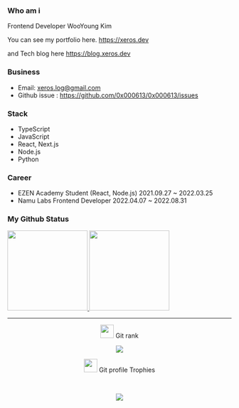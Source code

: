 ### Who am i

Frontend Developer WooYoung Kim

You can see my portfolio here.
https://xeros.dev

and Tech blog here
https://blog.xeros.dev
  
### Business
- Email: xeros.log@gmail.com
- Github issue : https://github.com/0x000613/0x000613/issues

### Stack
- TypeScript
- JavaScript
- React, Next.js
- Node.js
- Python

### Career

- EZEN Academy Student (React, Node.js) 2021.09.27 ~ 2022.03.25
- Namu Labs Frontend Developer 2022.04.07 ~ 2022.08.31

### My Github Status

<p aligin="center">
    <a href="https://github.com/0x000613">
        <img height="180em" src="https://github-readme-stats-eight-theta.vercel.app/api/top-langs/?username=0x000613&layout=compact&langs_count=8&theme=tokyonight"/>
        <img height="180em" src="https://github-readme-stats-eight-theta.vercel.app/api?username=0x000613&show_icons=true&theme=tokyonight&include_all_commits=true&count_private=true"/>
    </a>
</p>

<hr>
<p align="center">
    <img src="https://media.giphy.com/media/QaMcXSekUWx7aogAUr/giphy.gif" width="30" />&nbsp;Git rank
</p>
<p align="center">
    <a href="https://opgc.me/#/users/0x000613" target="_blank"><img src="https://api.opgc.me/githubs/users/0x000613/tag/?theme=basic" /></a>
</p>
<p align="center">
    <img src="https://media.giphy.com/media/QaMcXSekUWx7aogAUr/giphy.gif" width="30" />&nbsp;Git profile Trophies
</p>
<br>
<p align="center">
    <img src="https://github-profile-trophy.vercel.app/?username=0x000613&theme=juicyfresh&no-bg=true" />
</p>










